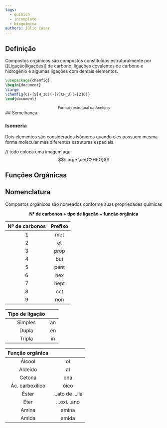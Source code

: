 ```yaml
---
tags:
  - química
  - incompleto
  - bioquímica
authors: Júlio César
---
```

## Definição

Compostos orgânicos são compostos constituídos estruturalmente por [[Ligação|ligações]] de carbono, ligações covalentes de carbono e hidrogênio e algumas ligações com demais elementos.

```tikz
\usepackage{chemfig}
\begin{document}
\Large
\chemfig{C(-[5]H_3C)(-[7]CH_3)(=[2]O)}
\end{document}
```

 <center><sup>Fórmula estrutural da Acetona</sup></center>
## Semelhança

### Isomeria
Dois elementos são considerados isômeros quando eles possuem mesma forma molecular mas diferentes estruturas espaciais.

// todo coloca uma imagem aqui
$$\Large \ce{C2H6O}$$

## Funções Orgânicas



## Nomenclatura

Compostos orgânicos são nomeados conforme suas propriedades químicas

<center style="font-weight: bold">N° de carbonos + tipo de ligação + função orgânica</center>

| Nº de carbonos | Prefixo |
| :------------: | :-----: |
|       1        |   met   |
|       2        |   et    |
|       3        |  prop   |
|       4        |   but   |
|       5        |  pent   |
|       6        |   hex   |
|       7        |  hept   |
|       8        |   oct   |
|       9        |   non   |

| Tipo de ligação |     |
| :-------------: | :-: |
|     Simples     | an  |
|      Dupla      | en  |
|     Tripla      | in  |

| Função orgânica |                  |
| :-------------: | :--------------: |
|     Álcool      |        ol        |
|     Aldeído     |        al        |
|     Cetona      |       ona        |
| Ác. carboxílico |       óico       |
|      Éster      | ...ato de ...ila |
|      Éter       |   ...oxi...ano   |
|      Amina      |      amina       |
|      Amida      |      amida       |
